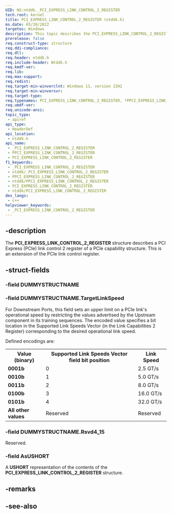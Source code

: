```yaml
---
UID: NS:ntddk._PCI_EXPRESS_LINK_CONTROL_2_REGISTER
tech.root: kernel
title: PCI_EXPRESS_LINK_CONTROL_2_REGISTER (ntddk.h)
ms.date: 03/28/2022
targetos: Windows
description: This topic describes the PCI_EXPRESS_LINK_CONTROL_2_REGISTER union.
prerelease: false
req.construct-type: structure
req.ddi-compliance: 
req.dll: 
req.header: ntddk.h
req.include-header: Ntddk.h
req.kmdf-ver: 
req.lib: 
req.max-support: 
req.redist: 
req.target-min-winverclnt: Windows 11, version 22H2
req.target-min-winversvr: 
req.target-type: 
req.typenames: PCI_EXPRESS_LINK_CONTROL_2_REGISTER, *PPCI_EXPRESS_LINK_CONTROL_2_REGISTER
req.umdf-ver: 
req.unicode-ansi: 
topic_type:
 - apiref
api_type:
 - HeaderDef
api_location:
 - ntddk.h
api_name:
 - _PCI_EXPRESS_LINK_CONTROL_2_REGISTER
 - PPCI_EXPRESS_LINK_CONTROL_2_REGISTER
 - PCI_EXPRESS_LINK_CONTROL_2_REGISTER
f1_keywords:
 - _PCI_EXPRESS_LINK_CONTROL_2_REGISTER
 - ntddk/_PCI_EXPRESS_LINK_CONTROL_2_REGISTER
 - PPCI_EXPRESS_LINK_CONTROL_2_REGISTER
 - ntddk/PPCI_EXPRESS_LINK_CONTROL_2_REGISTER
 - PCI_EXPRESS_LINK_CONTROL_2_REGISTER
 - ntddk/PCI_EXPRESS_LINK_CONTROL_2_REGISTER
dev_langs:
 - c++
helpviewer_keywords:
 - _PCI_EXPRESS_LINK_CONTROL_2_REGISTER
---
```


## -description

The **PCI_EXPRESS_LINK_CONTROL_2_REGISTER** structure describes a PCI Express (PCIe) link control 2 register of a PCIe capability structure. This is an extension of the PCIe link control register.

## -struct-fields

### -field DUMMYSTRUCTNAME

### -field DUMMYSTRUCTNAME.TargetLinkSpeed

For Downstream Ports, this field sets an upper limit on a PCIe link's operational speed by restricting the values advertised by the Upstream component in its training sequences.
The encoded value specifies a bit location in the Supported Link Speeds Vector (in the Link Capabilities 2 Register) corresponding to the desired operational link speed.

Defined encodings are:

<table>
<tr>
<th>Value (binary)</th>
<th>Supported Link Speeds Vector field bit position</th>
<th>Link Speed</th>
</tr>
<tr>
<td><b>0001b</b></td>
<td>0</td>
<td>2.5 GT/s</td>
</tr>
<tr>
<td><b>0010b</b></td>
<td>1</td>
<td>5.0 GT/s</td>
</tr>
<tr>
<td><b>0011b</b></td>
<td>2</td>
<td>8.0 GT/s</td>
</tr>
<tr>
<td><b>0100b</b></td>
<td>3</td>
<td>16.0 GT/s</td>
</tr>
<tr>
<td><b>0101b</b></td>
<td>4</td>
<td>32.0 GT/s</td>
</tr>
<tr>
<td><b>All other values</b></td>
<td>Reserved</td>
<td>Reserved</td>
</tr>
</table>

### -field DUMMYSTRUCTNAME.Rsvd4_15

Reserved.

### -field AsUSHORT

A **USHORT** representation of the contents of the **PCI_EXPRESS_LINK_CONTROL_2_REGISTER** structure.

## -remarks

## -see-also
